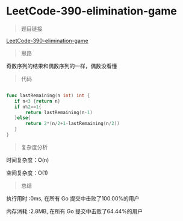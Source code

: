 #  LeetCode-390-elimination-game

>题目链接

[LeetCode-390-elimination-game](https://leetcode-cn.com/problems/elimination-game/)

>思路

奇数序列的结果和偶数序列的一样，偶数没看懂

>代码

```go

func lastRemaining(n int) int {
   if n<3 {return n}
   if n%2==1{
       return lastRemaining(n-1)
   }else{
       return 2*(n/2+1-lastRemaining(n/2))
   }
}


```

>复杂度分析

时间复杂度：O(n)

空间复杂度：O(1)

>总结

执行用时 :0ms, 在所有 Go 提交中击败了100.00%的用户
 
内存消耗 :2.8MB, 在所有 Go 提交中击败了64.44%的用户
